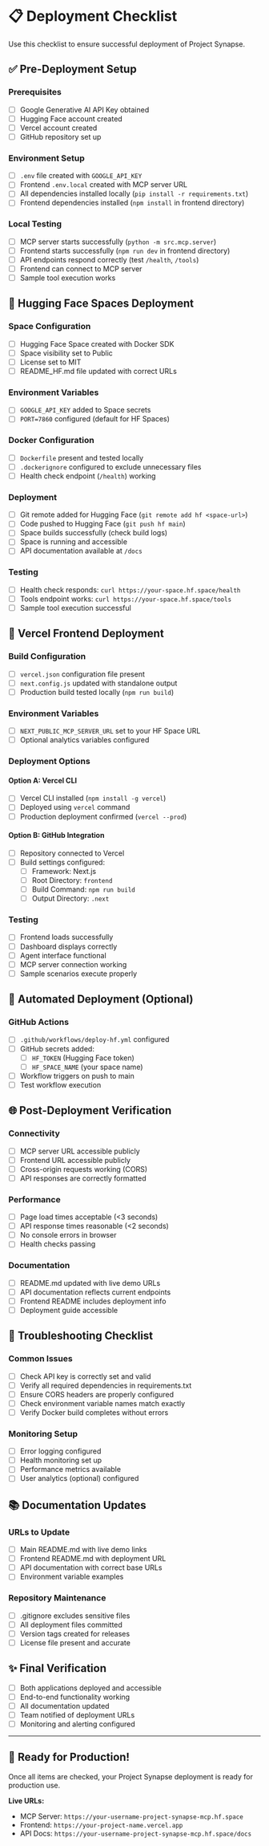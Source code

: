 # 📋 Deployment Checklist

Use this checklist to ensure successful deployment of Project Synapse.

## ✅ Pre-Deployment Setup

### Prerequisites
- [ ] Google Generative AI API Key obtained
- [ ] Hugging Face account created
- [ ] Vercel account created
- [ ] GitHub repository set up

### Environment Setup
- [ ] `.env` file created with `GOOGLE_API_KEY`
- [ ] Frontend `.env.local` created with MCP server URL
- [ ] All dependencies installed locally (`pip install -r requirements.txt`)
- [ ] Frontend dependencies installed (`npm install` in frontend directory)

### Local Testing
- [ ] MCP server starts successfully (`python -m src.mcp.server`)
- [ ] Frontend starts successfully (`npm run dev` in frontend directory)
- [ ] API endpoints respond correctly (test `/health`, `/tools`)
- [ ] Frontend can connect to MCP server
- [ ] Sample tool execution works

## 🤖 Hugging Face Spaces Deployment

### Space Configuration
- [ ] Hugging Face Space created with Docker SDK
- [ ] Space visibility set to Public
- [ ] License set to MIT
- [ ] README_HF.md file updated with correct URLs

### Environment Variables
- [ ] `GOOGLE_API_KEY` added to Space secrets
- [ ] `PORT=7860` configured (default for HF Spaces)

### Docker Configuration
- [ ] `Dockerfile` present and tested locally
- [ ] `.dockerignore` configured to exclude unnecessary files
- [ ] Health check endpoint (`/health`) working

### Deployment
- [ ] Git remote added for Hugging Face (`git remote add hf <space-url>`)
- [ ] Code pushed to Hugging Face (`git push hf main`)
- [ ] Space builds successfully (check build logs)
- [ ] Space is running and accessible
- [ ] API documentation available at `/docs`

### Testing
- [ ] Health check responds: `curl https://your-space.hf.space/health`
- [ ] Tools endpoint works: `curl https://your-space.hf.space/tools`
- [ ] Sample tool execution successful

## 🎨 Vercel Frontend Deployment

### Build Configuration
- [ ] `vercel.json` configuration file present
- [ ] `next.config.js` updated with standalone output
- [ ] Production build tested locally (`npm run build`)

### Environment Variables
- [ ] `NEXT_PUBLIC_MCP_SERVER_URL` set to your HF Space URL
- [ ] Optional analytics variables configured

### Deployment Options

#### Option A: Vercel CLI
- [ ] Vercel CLI installed (`npm install -g vercel`)
- [ ] Deployed using `vercel` command
- [ ] Production deployment confirmed (`vercel --prod`)

#### Option B: GitHub Integration
- [ ] Repository connected to Vercel
- [ ] Build settings configured:
  - [ ] Framework: Next.js
  - [ ] Root Directory: `frontend`
  - [ ] Build Command: `npm run build`
  - [ ] Output Directory: `.next`

### Testing
- [ ] Frontend loads successfully
- [ ] Dashboard displays correctly
- [ ] Agent interface functional
- [ ] MCP server connection working
- [ ] Sample scenarios execute properly

## 🔄 Automated Deployment (Optional)

### GitHub Actions
- [ ] `.github/workflows/deploy-hf.yml` configured
- [ ] GitHub secrets added:
  - [ ] `HF_TOKEN` (Hugging Face token)
  - [ ] `HF_SPACE_NAME` (your space name)
- [ ] Workflow triggers on push to main
- [ ] Test workflow execution

## 🌐 Post-Deployment Verification

### Connectivity
- [ ] MCP server URL accessible publicly
- [ ] Frontend URL accessible publicly
- [ ] Cross-origin requests working (CORS)
- [ ] API responses are correctly formatted

### Performance
- [ ] Page load times acceptable (<3 seconds)
- [ ] API response times reasonable (<2 seconds)
- [ ] No console errors in browser
- [ ] Health checks passing

### Documentation
- [ ] README.md updated with live demo URLs
- [ ] API documentation reflects current endpoints
- [ ] Frontend README includes deployment info
- [ ] Deployment guide accessible

## 🔧 Troubleshooting Checklist

### Common Issues
- [ ] Check API key is correctly set and valid
- [ ] Verify all required dependencies in requirements.txt
- [ ] Ensure CORS headers are properly configured
- [ ] Check environment variable names match exactly
- [ ] Verify Docker build completes without errors

### Monitoring Setup
- [ ] Error logging configured
- [ ] Health monitoring set up
- [ ] Performance metrics available
- [ ] User analytics (optional) configured

## 📚 Documentation Updates

### URLs to Update
- [ ] Main README.md with live demo links
- [ ] Frontend README.md with deployment URL
- [ ] API documentation with correct base URLs
- [ ] Environment variable examples

### Repository Maintenance
- [ ] .gitignore excludes sensitive files
- [ ] All deployment files committed
- [ ] Version tags created for releases
- [ ] License file present and accurate

## ✨ Final Verification

- [ ] Both applications deployed and accessible
- [ ] End-to-end functionality working
- [ ] All documentation updated
- [ ] Team notified of deployment URLs
- [ ] Monitoring and alerting configured

---

## 🚀 Ready for Production!

Once all items are checked, your Project Synapse deployment is ready for production use.

**Live URLs:**
- MCP Server: `https://your-username-project-synapse-mcp.hf.space`
- Frontend: `https://your-project-name.vercel.app`
- API Docs: `https://your-username-project-synapse-mcp.hf.space/docs`
